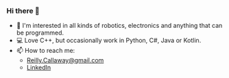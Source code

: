 ### Hi there 👋

- 🤖 I'm interested in all kinds of robotics, electronics and anything that can be programmed.
- 💻 Love C++, but occasionally work in Python, C#, Java or Kotlin.
- 📫 How to reach me:
  - Reilly.Callaway@gmail.com
  - [LinkedIn](https://www.linkedin.com/in/reilly-callaway-863942169)
  
<!--
**reilly-callaway/reilly-callaway** is a ✨ _special_ ✨ repository because its `README.md` (this file) appears on your GitHub profile.

Here are some ideas to get you started:

- 🔭 I’m currently working on ...
- 🌱 I’m currently learning ...
- 👯 I’m looking to collaborate on ...
- 🤔 I’m looking for help with ...
- 💬 Ask me about ...
- 📫 How to reach me: ...
- 😄 Pronouns: ...
- ⚡ Fun fact: ...
-->
